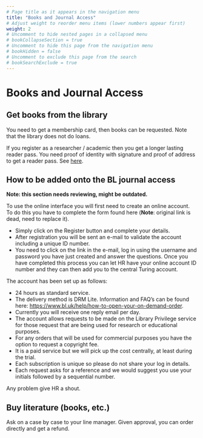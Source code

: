 ```yaml
---
# Page title as it appears in the navigation menu
title: "Books and Journal Access"
# Adjust weight to reorder menu items (lower numbers appear first)
weight: 2
# Uncomment to hide nested pages in a collapsed menu
# bookCollapseSection = true
# Uncomment to hide this page from the navigation menu
# bookHidden = false
# Uncomment to exclude this page from the search
# bookSearchExclude = true
---
```


# Books and Journal Access

## Get books from the library

You need to get a membership card, then books can be requested. Note that the library does not do loans.

If you register as a researcher / academic then you get a longer lasting reader pass. You need proof of identity with signature and proof of address to get a reader pass. See [here](https://www.bl.uk/help/how-to-get-a-reader-pass).

## How to be added onto the BL journal access

**Note: this section needs reviewing, might be outdated.**

To use the online interface you will first need to create an online account. To do this you have to complete the form found here (**Note**: original link is dead, need to replace it).

- Simply click on the Register button and complete your details.
- After registration you will be sent an e-mail to validate the account including a unique ID number.
- You need to click on the link in the e-mail, log in using the username and password you have just created and answer the questions. Once you have completed this process you can let HR have your online account ID number and they can then add you to the central Turing account.

The account has been set up as follows:

- 24 hours as standard service.
- The delivery method is DRM Lite. Information and FAQ’s can be found here: <https://www.bl.uk/help/how-to-open-your-on-demand-order>.
- Currently you will receive one reply email per day.
- The account allows requests to be made on the Library Privilege service for those request that are being used for research or educational purposes.
- For any orders that will be used for commercial purposes you have the option to request a copyright fee.
- It is a paid service but we will pick up the cost centrally, at least during the trial.
- Each subscription is unique so please do not share your log in details.
- Each request asks for a reference and we would suggest you use your initials followed by a sequential number.

Any problem give HR a shout.

## Buy literature (books, etc.)

Ask on a case by case to your line manager. Given approval, you can order directly and get a refund.
